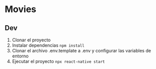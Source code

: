 # Movies

## Dev

1. Clonar el proyecto
2. Instalar dependencias `npm install`
3. Clonar el archivo .env.template a .env y configurar las variables de entorno
4. Ejecutar el proyecto `npx react-native start`